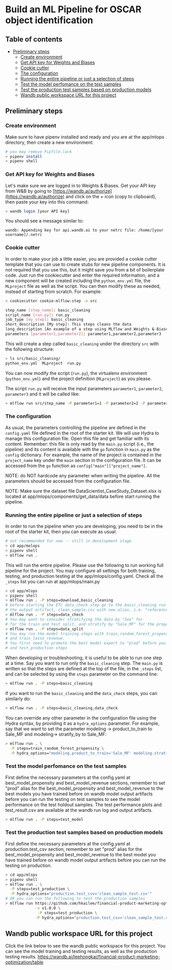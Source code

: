 # Build an ML Pipeline for OSCAR object identification

## Table of contents

- [Preliminary steps](#preliminary-steps)
  - [Create environment](#create-environment)
  - [Get API key for Weights and Biases](#get-api-key-for-weights-and-biases)
  - [Cookie cutter](#cookie-cutter)
  - [The configuration](#the-configuration)
  - [Running the entire pipeline or just a selection of steps](#running-the-entire-pipeline-or-just-a-selection-of-steps)
  - [Test the model perfomance on the test samples](#test-the-model-perfomance-on-the-test-samples)
  - [Test the production test samples based on production models](#test-production-samples-based-on-production-models)
  - [Wandb public workspace URL for this project](#wandb-public-workspace-url-for-this-project)

## Preliminary steps

### Create environment

Make sure to have pipenv installed and ready and you are at the app/mlops directory, then create a new environment:

```bash
# you may remove Pipfile.lock
> pipenv install
> pipenv shell
```

### Get API key for Weights and Biases

Let's make sure we are logged in to Weights & Biases. Get your API key from W&B by going to
[https://wandb.ai/authorize](https://wandb.ai/authorize) and click on the + icon (copy to clipboard),
then paste your key into this command:

```bash
> wandb login [your API key]
```

You should see a message similar to:

```
wandb: Appending key for api.wandb.ai to your netrc file: /home/[your username]/.netrc
```

### Cookie cutter

In order to make your job a little easier, you are provided a cookie cutter template that you can use to create
stubs for new pipeline components. It is not required that you use this, but it might save you from a bit of
boilerplate code. Just run the cookiecutter and enter the required information, and a new component
will be created including the `python_env.yml` file, the `MLproject` file as well as the script. You can then modify these
as needed, instead of starting from scratch.
For example:

```bash
> cookiecutter cookie-mlflow-step -o src

step_name [step_name]: basic_cleaning
script_name [run.py]: run.py
job_type [my_step]: basic_cleaning
short_description [My step]: This steps cleans the data
long_description [An example of a step using MLflow and Weights & Biases]: Performs basic cleaning on the data and save the results in Weights & Biases
parameters [parameter1,parameter2]: parameter1,parameter2,parameter3
```

This will create a step called `basic_cleaning` under the directory `src` with the following structure:

```bash
> ls src/basic_cleaning/
python_env.yml  MLproject  run.py
```

You can now modify the script (`run.py`), the virtualenv environment (`python_env.yml`) and the project definition
(`MLproject`) as you please.

The script `run.py` will receive the input parameters `parameter1`, `parameter2`,
`parameter3` and it will be called like:

```bash
> mlflow run src/step_name -P parameter1=1 -P parameter2=2 -P parameter3="test"
```

### The configuration

As usual, the parameters controlling the pipeline are defined in the `config.yaml` file defined in
the root of the starter kit. We will use Hydra to manage this configuration file.
Open this file and get familiar with its content. Remember: this file is only read by the `main.py` script
(i.e., the pipeline) and its content is
available with the `go` function in `main.py` as the `config` dictionary. For example,
the name of the project is contained in the `project_name` key under the `main` section in
the configuration file. It can be accessed from the `go` function as
`config["main"]["project_name"]`.

NOTE: do NOT hardcode any parameter when writing the pipeline. All the parameters should be
accessed from the configuration file.

NOTE: Make sure the dataset file DataScientist_CaseStudy_Dataset.xlsx is located at app/mlops/components/get_data/data before
start running the pipeline.

### Running the entire pipeline or just a selection of steps

In order to run the pipeline when you are developing, you need to be in the root of the starter kit,
then you can execute as usual:

```bash
# not recommended for now -- still in development stage
> cd app/molops
> pipenv shell
> mlflow run .
```

This will run the entire pipeline. Please use the following to run working full pipeline for the project.
You may configure all settings for both training, testing, and production testing at the app/mlops/config.yaml.
Check all the `_steps` list you can run at app/mlops/main.py

```bash
> cd app/mlops
> pipenv shell
> mlflow run . -P steps=download,basic_cleaning
# before starting the ETL data_check step go to the basic_cleaning run in the wandb and assign
# the output artifact, clean_sample.csv with new alias, i.e. "reference"
> mlflow run . -P steps=data_check
# You may want to consider stratifying the data by "Sex" for
# for the train and test split, and stratify by "Sale_MF" for the propensity model if you are training "Sale_MF" model
> mlflow run . -P steps=data_split
# You may run the model training steps with train_random_forest_propensity,train_random_forest_revenue,
# and train_lasso_revenue.
# You first need to promote the best model export to "prod" before you can run test_model
# and test_production steps

```

When developing or troubleshooting, it is useful to be able to run one step at a time. Say you want to run only
the `basic_cleaning` step. The `main.py` is written so that the steps are defined at the top of the file, in the
`_steps` list, and can be selected by using the `steps` parameter on the command line:

```bash
> mlflow run . -P steps=basic_cleaning
```

If you want to run the `basic_cleaning` and the `data_check` steps, you can similarly do:

```bash
> mlflow run . -P steps=basic_cleaning,data_check
```

You can override any other parameter in the configuration file using the Hydra syntax, by
providing it as a `hydra_options` parameter. For example, say that we want to set the parameter
modeling -> product_to_train to Sale_MF and modeling-> stratify_by to Sale_MF:

```bash
> mlflow run . \
  -P steps=train_random_forest_propensity \
  -P hydra_options="modeling.product_to_train='Sale_MF' modeling.stratify_by='Sale_MF'"
```

### Test the model perfomance on the test samples

First define the necessary parameters at the config.yaml at best_model_propensity and best_model_revenue sections, remember to set "prod" alias for the best_model_propensity and best_model_revenue to the best models you have trained before on wandb model output artifacts before you can run the testing on test samples to see the model performance on the test holdout samples. The test performance plots and test_result.csv are available at the wandb run log and output artifacts.

```bash
> mlflow run . -P steps=test_model
```

### Test the production test samples based on production models

First define the necessary parameters at the config.yaml at production.test_csv section, remember to set "prod" alias for the best_model_propensity and best_model_revenue to the best model you have trained before on wandb model output artifacts before you can run the testing on production.

```bash
> cd app/mlops
> pipenv shell
> mlflow run . \
  -P steps=test_production \
  -P hydra_options="production.test_csv='clean_sample_test.csv'"
# OR you can run the following to test the production samples
> mlflow run https://github.com/hkailee/financial-product-marketing-optimization.git \
             -v v1.0.0 \
              -P steps=test_production \
             -P hydra_options="production.test_csv='clean_sample_test.csv'"
```

## Wandb public workspace URL for this project

Click the link below to see the wandb public workspace for this project. You can see the model training and testing results, as well as the production testing results.
https://wandb.ai/leehongkai/financial-product-marketing-optimization/table
